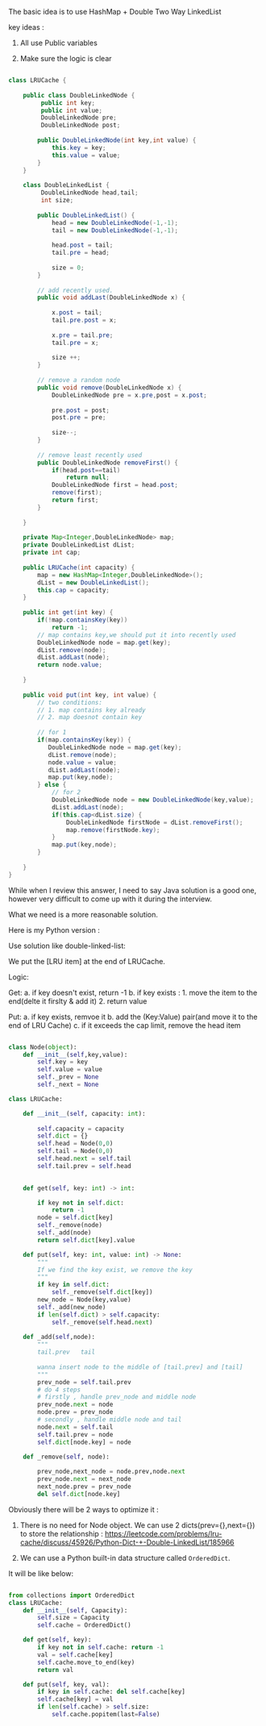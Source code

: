 
The basic idea is to use HashMap + Double Two Way LinkedList

key ideas :

1. All use Public variables

2. Make sure the logic is clear

```Java

class LRUCache {
    
    public class DoubleLinkedNode {
         public int key;
         public int value;
         DoubleLinkedNode pre;
         DoubleLinkedNode post;
        
        public DoubleLinkedNode(int key,int value) {
            this.key = key;
            this.value = value;
        }
    }
    
    class DoubleLinkedList {
         DoubleLinkedNode head,tail;
         int size;
        
        public DoubleLinkedList() {
            head = new DoubleLinkedNode(-1,-1);
            tail = new DoubleLinkedNode(-1,-1);
            
            head.post = tail;
            tail.pre = head;
            
            size = 0;
        }
        
        // add recently used.
        public void addLast(DoubleLinkedNode x) {
            
            x.post = tail;
            tail.pre.post = x;
            
            x.pre = tail.pre;
            tail.pre = x;
            
            size ++;
        }
        
        // remove a random node
        public void remove(DoubleLinkedNode x) {
            DoubleLinkedNode pre = x.pre,post = x.post;
            
            pre.post = post;
            post.pre = pre;
            
            size--;
        }
        
        // remove least recently used
        public DoubleLinkedNode removeFirst() {
            if(head.post==tail)
                return null;
            DoubleLinkedNode first = head.post;
            remove(first);
            return first;
        }
      
    }
    
    private Map<Integer,DoubleLinkedNode> map;
    private DoubleLinkedList dList;
    private int cap;
    
    public LRUCache(int capacity) {
        map = new HashMap<Integer,DoubleLinkedNode>();
        dList = new DoubleLinkedList();
        this.cap = capacity;
    }
    
    public int get(int key) {
        if(!map.containsKey(key))
            return -1;
        // map contains key,we should put it into recently used
        DoubleLinkedNode node = map.get(key);
        dList.remove(node);
        dList.addLast(node);
        return node.value;
        
    }
    
    public void put(int key, int value) {
        // two conditions:
        // 1. map contains key already
        // 2. map doesnot contain key
        
        // for 1
        if(map.containsKey(key)) {
           DoubleLinkedNode node = map.get(key);
           dList.remove(node);
           node.value = value;
           dList.addLast(node);
           map.put(key,node);
        } else {
            // for 2
            DoubleLinkedNode node = new DoubleLinkedNode(key,value);
            dList.addLast(node);
            if(this.cap<dList.size) {
                DoubleLinkedNode firstNode = dList.removeFirst();
                map.remove(firstNode.key);
            }
            map.put(key,node);
        }
        
    }
}

```

While when I review this answer, I need to say Java solution is a good one, however
very difficult to come up with it during the interview. 

What we need is a more reasonable solution.

Here is my Python version :

Use solution like double-linked-list:

We put the [LRU item] at the end of LRUCache.

Logic:

Get:
    a. if key doesn't exist, return -1
    b. if key exists : 
       1. move the item to the end(delte it firslty & add it)
       2. return value

Put:
    a. if key exists, remvoe it
    b. add the (Key:Value) pair(and move it to the end of LRU Cache)
    c. if it exceeds the cap limit, remove the head item

```Python

class Node(object):
    def __init__(self,key,value):
        self.key = key
        self.value = value
        self._prev = None
        self._next = None

class LRUCache:

    def __init__(self, capacity: int):
        
        self.capacity = capacity
        self.dict = {}
        self.head = Node(0,0)
        self.tail = Node(0,0)
        self.head.next = self.tail
        self.tail.prev = self.head
        

    def get(self, key: int) -> int:

        if key not in self.dict:
            return -1
        node = self.dict[key]
        self._remove(node)
        self._add(node)
        return self.dict[key].value

    def put(self, key: int, value: int) -> None:
        """
        If we find the key exist, we remove the key
        """
        if key in self.dict:
            self._remove(self.dict[key])
        new_node = Node(key,value)
        self._add(new_node)
        if len(self.dict) > self.capacity:
            self._remove(self.head.next)
    
    def _add(self,node):
        """
        tail.prev   tail
        
        wanna insert node to the middle of [tail.prev] and [tail]
        """
        prev_node = self.tail.prev
        # do 4 steps
        # firstly , handle prev_node and middle node
        prev_node.next = node
        node.prev = prev_node
        # secondly , handle middle node and tail
        node.next = self.tail
        self.tail.prev = node
        self.dict[node.key] = node
    
    def _remove(self, node):

        prev_node,next_node = node.prev,node.next
        prev_node.next = next_node
        next_node.prev = prev_node
        del self.dict[node.key]

```

Obviously there will be 2 ways to optimize it :

1. There is no need for Node object. We can use 2 dicts(prev={},next={})
   to store the relationship : https://leetcode.com/problems/lru-cache/discuss/45926/Python-Dict-+-Double-LinkedList/185966

2. We can use a Python built-in data structure called `OrderedDict`.

It will be like below:

```Python

from collections import OrderedDict
class LRUCache:
    def __init__(self, Capacity):
        self.size = Capacity
        self.cache = OrderedDict()

    def get(self, key):
        if key not in self.cache: return -1
        val = self.cache[key]
        self.cache.move_to_end(key)
        return val

    def put(self, key, val):
        if key in self.cache: del self.cache[key]
        self.cache[key] = val
        if len(self.cache) > self.size:
            self.cache.popitem(last=False)
```
